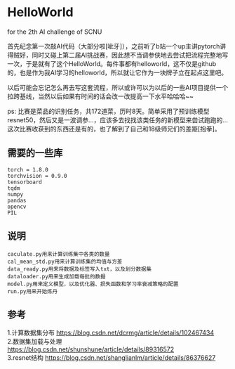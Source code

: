 # HelloWorld
for the 2th AI challenge of SCNU

首先纪念第一次敲AI代码（大部分啦[呲牙]），之前听了b站一个up主讲pytorch讲得贼好，同时又碰上第二届AI挑战赛，因此想不当调参侠地去尝试把流程完整地写一次，于是就有了这个HelloWorld。每件事都有helloworld，这不仅是github的，也是作为我AI学习的helloworld，所以就让它作为一块牌子立在起点这里吧。

以后可能会忘记怎么再去写这套流程，所以或许可以为以后的一些AI项目提供一个拉跨基线，当然以后如果有时间的话会改一改提高一下水平哈哈哈~~

ps: 比赛是菜品的识别任务，共172道菜，历时8天。简单采用了预训练模型resnet50，然后又是一波调参...，应该多去找找该类任务的新模型来尝试跑跑的...
    这次比赛收获到的东西还是有的，也了解到了自己和18级师兄们的差距[抱拳]。
    
## 需要的一些库
    torch = 1.8.0
    torchvision = 0.9.0
    tensorboard
    tqdm
    numpy
    pandas
    opencv
    PIL
    
## 说明
    caculate.py用来计算训练集中各类的数量
	cal_mean_std.py用来计算训练集的均值与方差
	data_ready.py用来将数据及标签写入txt，以及划分数据集
	dataloader.py用来生成加载每批的数据
	model.py用来定义模型，以及优化器、损失函数和学习率衰减策略的配置
	run.py用来开始炼丹

## 参考
1.计算数据集分布 https://blog.csdn.net/dcrmg/article/details/102467434      
2.数据集加载与处理 https://blog.csdn.net/shunshune/article/details/89316572      
3.resnet结构 https://blog.csdn.net/shanglianlm/article/details/86376627
